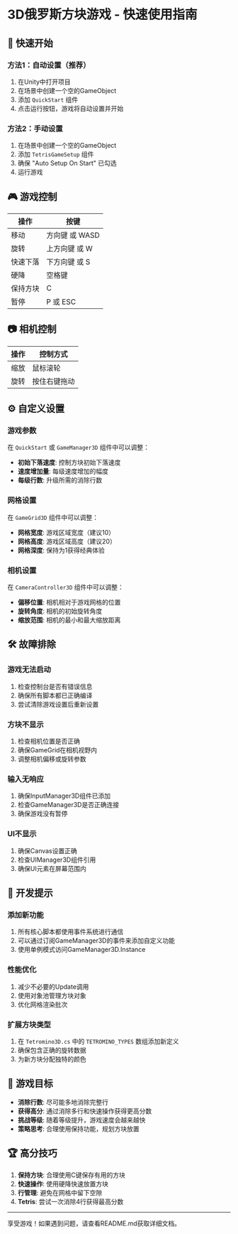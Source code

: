 # 3D俄罗斯方块游戏 - 快速使用指南

## 🚀 快速开始

### 方法1：自动设置（推荐）
1. 在Unity中打开项目
2. 在场景中创建一个空的GameObject
3. 添加 `QuickStart` 组件
4. 点击运行按钮，游戏将自动设置并开始

### 方法2：手动设置
1. 在场景中创建一个空的GameObject
2. 添加 `TetrisGameSetup` 组件
3. 确保 "Auto Setup On Start" 已勾选
4. 运行游戏

## 🎮 游戏控制

| 操作 | 按键 |
|------|------|
| 移动 | 方向键 或 WASD |
| 旋转 | 上方向键 或 W |
| 快速下落 | 下方向键 或 S |
| 硬降 | 空格键 |
| 保持方块 | C |
| 暂停 | P 或 ESC |

## 📷 相机控制

| 操作 | 控制方式 |
|------|----------|
| 缩放 | 鼠标滚轮 |
| 旋转 | 按住右键拖动 |

## ⚙️ 自定义设置

### 游戏参数
在 `QuickStart` 或 `GameManager3D` 组件中可以调整：
- **初始下落速度**: 控制方块初始下落速度
- **速度增加量**: 每级速度增加的幅度
- **每级行数**: 升级所需的消除行数

### 网格设置
在 `GameGrid3D` 组件中可以调整：
- **网格宽度**: 游戏区域宽度（建议10）
- **网格高度**: 游戏区域高度（建议20）
- **网格深度**: 保持为1获得经典体验

### 相机设置
在 `CameraController3D` 组件中可以调整：
- **偏移位置**: 相机相对于游戏网格的位置
- **旋转角度**: 相机的初始旋转角度
- **缩放范围**: 相机的最小和最大缩放距离

## 🛠️ 故障排除

### 游戏无法启动
1. 检查控制台是否有错误信息
2. 确保所有脚本都已正确编译
3. 尝试清除游戏设置后重新设置

### 方块不显示
1. 检查相机位置是否正确
2. 确保GameGrid在相机视野内
3. 调整相机偏移或旋转参数

### 输入无响应
1. 确保InputManager3D组件已添加
2. 检查GameManager3D是否正确连接
3. 确保游戏没有暂停

### UI不显示
1. 确保Canvas设置正确
2. 检查UIManager3D组件引用
3. 确保UI元素在屏幕范围内

## 📝 开发提示

### 添加新功能
1. 所有核心脚本都使用事件系统进行通信
2. 可以通过订阅GameManager3D的事件来添加自定义功能
3. 使用单例模式访问GameManager3D.Instance

### 性能优化
1. 减少不必要的Update调用
2. 使用对象池管理方块对象
3. 优化网格渲染批次

### 扩展方块类型
1. 在 `Tetromino3D.cs` 中的 `TETROMINO_TYPES` 数组添加新定义
2. 确保包含正确的旋转数据
3. 为新方块分配独特的颜色

## 🎯 游戏目标

- **消除行数**: 尽可能多地消除完整行
- **获得高分**: 通过消除多行和快速操作获得更高分数
- **挑战等级**: 随着等级提升，游戏速度会越来越快
- **策略思考**: 合理使用保持功能，规划方块放置

## 🏆 高分技巧

1. **保持方块**: 合理使用C键保存有用的方块
2. **快速操作**: 使用硬降快速放置方块
3. **行管理**: 避免在网格中留下空隙
4. **Tetris**: 尝试一次消除4行获得最高分数

---

享受游戏！如果遇到问题，请查看README.md获取详细文档。 